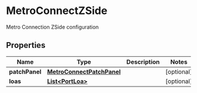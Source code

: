 

# MetroConnectZSide

Metro Connection ZSide configuration

## Properties

| Name | Type | Description | Notes |
|------------ | ------------- | ------------- | -------------|
|**patchPanel** | [**MetroConnectPatchPanel**](MetroConnectPatchPanel.md) |  |  [optional] |
|**loas** | [**List&lt;PortLoa&gt;**](PortLoa.md) |  |  [optional] |



